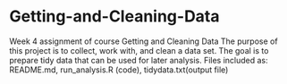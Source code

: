 # Getting-and-Cleaning-Data
Week 4 assignment of course Getting and Cleaning Data
The purpose of this project is to collect, work with, and clean a data set. 
The goal is to prepare tidy data that can be used for later analysis.
Files included as: README.md, run_analysis.R (code), tidydata.txt(output file) 
